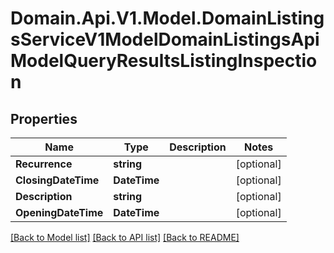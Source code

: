 # Domain.Api.V1.Model.DomainListingsServiceV1ModelDomainListingsApiModelQueryResultsListingInspection
## Properties

Name | Type | Description | Notes
------------ | ------------- | ------------- | -------------
**Recurrence** | **string** |  | [optional] 
**ClosingDateTime** | **DateTime** |  | [optional] 
**Description** | **string** |  | [optional] 
**OpeningDateTime** | **DateTime** |  | [optional] 

[[Back to Model list]](../README.md#documentation-for-models) [[Back to API list]](../README.md#documentation-for-api-endpoints) [[Back to README]](../README.md)

